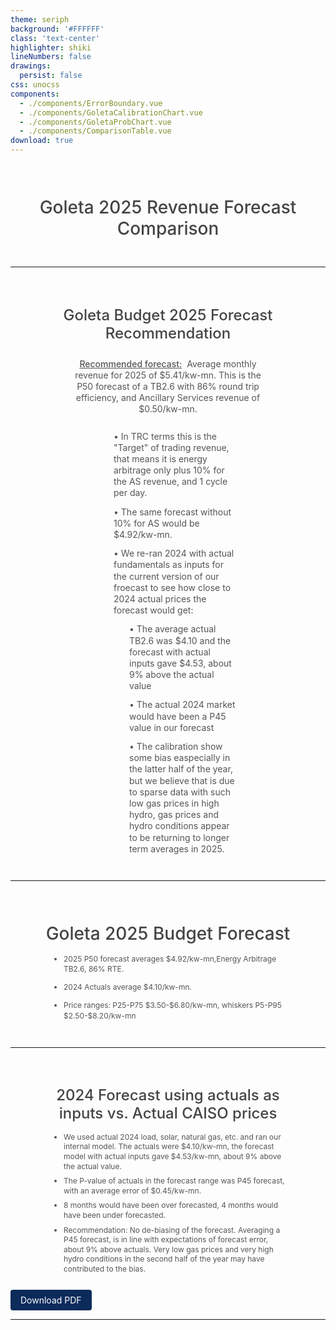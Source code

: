 ```yaml
---
theme: seriph
background: '#FFFFFF'
class: 'text-center'
highlighter: shiki
lineNumbers: false
drawings:
  persist: false
css: unocss
components:
  - ./components/ErrorBoundary.vue
  - ./components/GoletaCalibrationChart.vue
  - ./components/GoletaProbChart.vue
  - ./components/ComparisonTable.vue
download: true
---
```


<div style="text-align: center; padding: 15px 40px;">
<h1 style="font-size: 28px; color: #444444; font-weight: 500; margin-bottom: 15px; line-height: 1.2;">Goleta 2025 Revenue Forecast Comparison</h1>
<Suspense>
  <ComparisonTable />
  <template #fallback>
    <div class="loading">Loading table...</div>
  </template>
</Suspense>
</div>

---

<div style="text-align: center; padding: 15px 60px;">
<h1 style="font-size: 24px; color: #444444; font-weight: 500; margin-bottom: 25px; line-height: 1.2;">Goleta Budget 2025 Forecast Recommendation</h1>

<div style="max-width: 1200px; margin: 0 auto; text-align: center; padding: 0 40px; margin-bottom: 25px;">
<p style="font-size: 14px; color: #555555; line-height: 1.3;"><span style="text-decoration: underline; font-weight: 500; margin-right: 4px;">Recommended forecast:</span> Average monthly revenue for 2025 of $5.41/kw-mn. This is the P50 forecast of a TB2.6 with 86% round trip efficiency, and Ancillary Services revenue of $0.50/kw-mn.</p>
</div>

<div style="max-width: 1200px; margin: 0 auto; text-align: left; padding: 0 80px;">
<ul style="list-style-type: none; margin: 0; padding: 0;">
<ul style="list-style-type: none; margin: 0; padding-left: 25px;">
<li style="font-size: 14px; color: #555555; margin-bottom: 12px; line-height: 1.3;">• In TRC terms this is the "Target" of trading revenue, that means it is energy arbitrage only plus 10% for the AS revenue, and 1 cycle per day.</li>

<li style="font-size: 14px; color: #555555; margin-bottom: 12px; line-height: 1.3;">• The same forecast without 10% for AS would be $4.92/kw-mn.</li>

<li style="font-size: 14px; color: #555555; margin-bottom: 12px; line-height: 1.3;">• We re-ran 2024 with actual fundamentals as inputs for the current version of our froecast to see how close to 2024 actual prices the forecast would get:</li>

<ul style="list-style-type: none; margin: 0; padding-left: 25px;">
<li style="font-size: 14px; color: #555555; margin-bottom: 12px; line-height: 1.3;">• The average actual TB2.6 was $4.10 and the forecast with actual inputs gave $4.53, about 9% above the actual value</li>

<li style="font-size: 14px; color: #555555; margin-bottom: 12px; line-height: 1.3;">• The actual 2024 market would have been a P45 value in our forecast</li>

<li style="font-size: 14px; color: #555555; margin-bottom: 12px; line-height: 1.3;">• The calibration show some bias easpecially in the latter half of the year, but we believe that is due to sparse data with such low gas prices in high hydro, gas prices and hydro conditions appear to be returning to longer term averages in  2025.</li>
</ul>
</ul>
</ul>
</div>
</div>

---

<div style="text-align: center; padding: 15px 40px;">
<h1 style="font-size: 28px; color: #444444; font-weight: 500; margin-bottom: 15px; line-height: 1.2;">Goleta 2025 Budget Forecast</h1>
<div style="max-width: 1200px; margin: 0 auto; text-align: left; padding: 0 20px;">
<ul style="margin: 0 0 10px 0; padding-left: 25px;">
<li style="font-size: 12px; color: #555555; margin-bottom: 12px; line-height: 1.4;">2025 P50 forecast averages $4.92/kw-mn,Energy Arbitrage TB2.6, 86% RTE.</li>
<li style="font-size: 12px; color: #555555; margin-bottom: 12px; line-height: 1.4;">2024 Actuals average $4.10/kw-mn.</li>
<li style="font-size: 12px; color: #555555; margin-bottom: 12px; line-height: 1.4;">Price ranges: P25-P75 $3.50-$6.80/kw-mn, whiskers P5-P95 $2.50-$8.20/kw-mn</li>
</ul>
</div>
<Suspense>
  <GoletaProbChart />
  <template #fallback>
    <div class="loading">Loading chart...</div>
  </template>
</Suspense>
</div>

---

<div style="text-align: center; padding: 15px 40px;">
<h1 style="font-size: 24px; color: #444444; font-weight: 500; margin-bottom: 15px; line-height: 1.2;">2024 Forecast using actuals as inputs vs. Actual CAISO prices</h1>
<div style="max-width: 1200px; margin: 0 auto; text-align: left; padding: 0 20px;">
<ul style="margin: 0 0 10px 0; padding-left: 25px;">
<li style="font-size: 12px; color: #555555; margin-bottom: 8px; line-height: 1.3;">We used actual 2024 load, solar, natural gas, etc. and ran our internal model. The actuals were $4.10/kw-mn, the forecast model with actual inputs gave $4.53/kw-mn, about 9% above the actual value.</li>
<li style="font-size: 12px; color: #555555; margin-bottom: 8px; line-height: 1.3;">The P-value of actuals in the forecast range was P45 forecast, with an average error of $0.45/kw-mn.</li>
<li style="font-size: 12px; color: #555555; margin-bottom: 8px; line-height: 1.3;">8 months would have been over forecasted, 4 months would have been under forecasted.</li>
<li style="font-size: 12px; color: #555555; margin-bottom: 8px; line-height: 1.3;">Recommendation: No de-biasing of the forecast. Averaging a P45 forecast, is in line with expectations of forecast error, about 9% above actuals. Very low gas prices and very high hydro conditions in the second half of the year may have contributed to the bias.</li>
</ul>
</div>
<Suspense>
  <GoletaCalibrationChart />
  <template #fallback>
    <div class="loading">Loading chart...</div>
  </template>
</Suspense>
</div>

<div class="fixed bottom-5 right-5">
  <a href="/presentations/Goleta_Budget_Forecast/slidev-exported.pdf" target="_blank" class="download-btn">
    Download PDF
  </a>
</div>

<style>
.loading {
  height: 350px;
  display: flex;
  align-items: center;
  justify-content: center;
  background: white;
  border-radius: 8px;
  box-shadow: 0 1px 3px 0 rgba(0, 0, 0, 0.1);
  color: #666;
  font-size: 16px;
}

.download-btn {
  display: inline-block;
  padding: 8px 16px;
  background-color: #0B2B5B;
  color: white;
  text-decoration: none;
  border-radius: 4px;
  font-size: 14px;
  transition: background-color 0.2s;
}

.download-btn:hover {
  background-color: #1a4b8f;
}
</style>

---